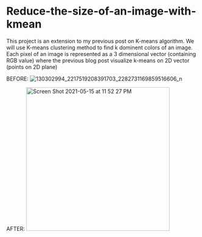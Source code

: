 # Reduce-the-size-of-an-image-with-kmean

This project is an extension to my previous post on K-means algorithm. We will use K-means clustering method to find k dominent colors of an image. Each pixel of an image is represented as a 3 dimensional vector (containing RGB value) where the previous blog post visualize k-means on 2D vector (points on 2D plane)


 BEFORE:
 ![130302994_2217519208391703_2282731169859516606_n](https://user-images.githubusercontent.com/81319640/118371951-2e0bfb80-b5d9-11eb-8a93-6f044011cdac.jpeg)
 

 AFTER:
 <img width="377" alt="Screen Shot 2021-05-15 at 11 52 27 PM" src="https://user-images.githubusercontent.com/81319640/118371913-f8ffa900-b5d8-11eb-92c7-4f6f017a3272.png">
 

